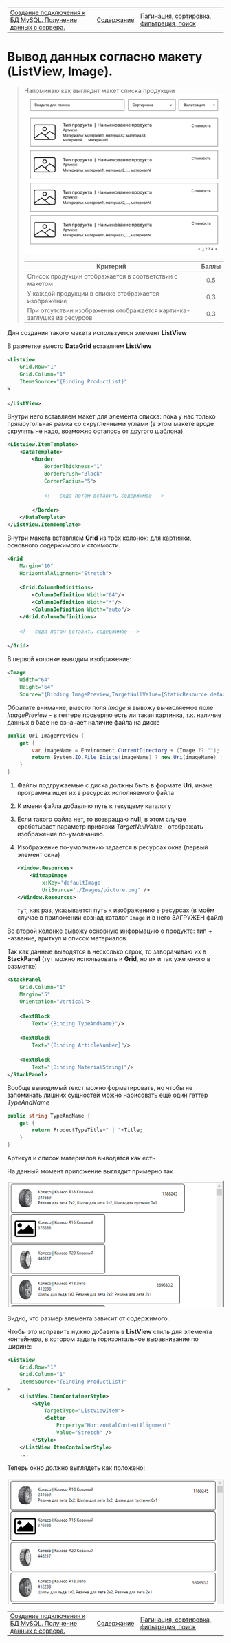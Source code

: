 <table style="width: 100%;"><tr><td style="width: 40%;">
<a href="../articles/cs_mysql_connection2.md">Создание подключения к БД MySQL. Получение данных с сервера.
</a></td><td style="width: 20%;">
<a href="../readme.md">Содержание
</a></td><td style="width: 40%;">
<a href="../articles/cs_pagination.md">Пагинация, сортировка, фильтрация, поиск
</a></td><tr></table>

# Вывод данных согласно макету (ListView, Image).

>Напоминаю как выглядит макет списка продукции
>![](../img/product_list_layout.jpg)
>
>Критерий | Баллы
>---------|:-----:
>Список продукции отображается в соответствии с макетом | 0.5
>У каждой продукции в списке отображается изображение | 0.3
>При отсутствии изображения отображается картинка-заглушка из ресурсов | 0.3

Для создания такого макета используется элемент **ListView**

В разметке вместо **DataGrid** вставляем **ListView**

```xml
<ListView
    Grid.Row="1"
    Grid.Column="1"
    ItemsSource="{Binding ProductList}"
>

</ListView>
```

Внутри него вставляем макет для элемента списка: пока у нас только прямоугольная рамка со скругленными углами (в этом макете вроде скрулять не надо, возможно осталось от другого шаблона)

```xml
<ListView.ItemTemplate>
    <DataTemplate>
        <Border 
            BorderThickness="1" 
            BorderBrush="Black" 
            CornerRadius="5">

            <!-- сюда потом вставить содержимое -->

        </Border>
    </DataTemplate>
</ListView.ItemTemplate>                
```

Внутри макета вставляем **Grid** из трёх колонок: для картинки, основного содержимого и стоимости.

```xml
<Grid 
    Margin="10" 
    HorizontalAlignment="Stretch">

    <Grid.ColumnDefinitions>
        <ColumnDefinition Width="64"/>
        <ColumnDefinition Width="*"/>
        <ColumnDefinition Width="auto"/>
    </Grid.ColumnDefinitions>

    <!-- сюда потом вставить содержимое -->

</Grid>
```

В первой колонке выводим изображение:

```xml
<Image
    Width="64" 
    Height="64"
    Source="{Binding ImagePreview,TargetNullValue={StaticResource defaultImage}}" />
```

Обратите внимание, вместо поля *Image* я вывожу вычисляемое поле *ImagePreview* - в геттере проверяю есть ли такая картинка, т.к. наличие данных в базе не означает наличие файла на диске

```cs
public Uri ImagePreview {
    get {
        var imageName = Environment.CurrentDirectory + (Image ?? "");
        return System.IO.File.Exists(imageName) ? new Uri(imageName) : null;
    }
}
```

1. Файлы подгружаемые с диска должны быть в формате **Uri**, иначе программа ищет их в ресурсах исполняемого файла
2. К имени файла добавляю путь к текущему каталогу 
3. Если такого файла нет, то возвращаю **null**, в этом случае срабатывает параметр привязки *TargetNullValue* - отображать изображение по-умолчанию.
4. Изображение по-умолчанию задается в ресурсах окна (первый элемент окна)

    ```xml
    <Window.Resources>
        <BitmapImage 
            x:Key='defaultImage' 
            UriSource='./Images/picture.png' />
    </Window.Resources>
    ```

    тут, как раз, указывается путь к изображению в ресурсах (в моём случае в приложении сознад каталог `Image` и в него ЗАГРУЖЕН файл)

Во второй колонке вывожу основную информацию о продукте: тип + название, ариткул и список материалов.

Так как данные выводятся в несколько строк, то заворачиваю их в **StackPanel** (тут можно использовать и **Grid**, но их и так уже много в разметке)

```xml
<StackPanel
    Grid.Column="1"
    Margin="5"
    Orientation="Vertical">

    <TextBlock 
        Text="{Binding TypeAndName}"/>

    <TextBlock 
        Text="{Binding ArticleNumber}"/>

    <TextBlock 
        Text="{Binding MaterialString}"/>
</StackPanel>
```

Вообще выводимый текст можно форматировать, но чтобы не запоминать лишних сущностей можно нарисовать ещё один геттер *TypeAndName*

```cs
public string TypeAndName {
    get {
        return ProductTypeTitle+" | "+Title;
    }
}
```

Артикул и список материалов выводятся как есть

На данный момент приложение выглядит примерно так

![](../img/01066.png)

Видно, что размер элемента зависит от содержимого.

Чтобы это исправить нужно добавить в **ListView** стиль для элемента контейнера, в котором задать горизонтальное выравнивание по ширине:

```xml
<ListView
    Grid.Row="1"
    Grid.Column="1"
    ItemsSource="{Binding ProductList}"
>
    <ListView.ItemContainerStyle>
        <Style 
            TargetType="ListViewItem">
            <Setter 
                Property="HorizontalContentAlignment"
                Value="Stretch" />
        </Style>
    </ListView.ItemContainerStyle>
    ...
```

Теперь окно должно выглядеть как положено:

![](../img/01067.png)

<table style="width: 100%;"><tr><td style="width: 40%;">
<a href="../articles/cs_mysql_connection2.md">Создание подключения к БД MySQL. Получение данных с сервера.
</a></td><td style="width: 20%;">
<a href="../readme.md">Содержание
</a></td><td style="width: 40%;">
<a href="../articles/cs_pagination.md">Пагинация, сортировка, фильтрация, поиск
</a></td><tr></table>